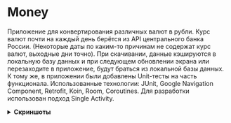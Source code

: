 # Money

Приложение для конвертирования различных валют в рубли. Курс валют почти на каждый день берётся из API центрального банка России. (Некоторые даты по каким-то причинам не содержат курс валют, выходные дни точно).
При скачивании, данные кэшируются в локальную базу данных и при следующем обновлении экрана или перезаходите в приложение, будут браться из локальной базы данных.
К тому же, в приложении были добавлены Unit-тесты на часть функционала. 
Использованные технологии: JUnit, Google Navigation Component, Retrofit, Koin, Room, Coroutines. Для разработки использован подход Single Activity. 

<details>
<summary><b>Скриншоты</b></summary>
    	<br>1. Главный экран приложения:
        ![Imgur](https://i.imgur.com/vibo7mk.jpg)
        <br>2. Экран ошибки:
        ![Imgur](https://i.imgur.com/SaILIRS.jpg)
        <br>3. Выбор даты, на которую необходимо получить списиок курсов валют:
        ![Imgur](https://i.imgur.com/dmx7Vow.jpg)
        <br>4. Экран конвертирования валют:
        ![alt text](http://i.imgur.com/IfuLLgn.jpg)
        ![Imgur](https://i.imgur.com/bXH7wWM.jpg)
        ![Imgur](https://i.imgur.com/k6HB13g.jpg)
        ![Imgur](https://i.imgur.com/b4tO4dD.jpg)
    <img src="[relative/path/in/repository/to/image.svg](https://i.imgur.com/b4tO4dD.jpg)" width="128"/>
</details>
